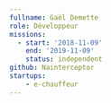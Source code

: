 ```yaml
---
fullname: Gaël Demette
role: Développeur
missions:
  - start: '2018-11-09'
    end: '2019-11-09'
    status: independent
github: Nainterceptor
startups:
    - e-chauffeur
---
```

